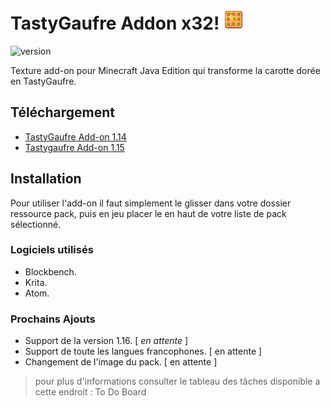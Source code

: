 
# TastyGaufre Addon x32! ![tastygaufre](https://github.com/N3siOS/TastyGaufre_Addon/blob/master/assets/minecraft/textures/item/golden_carrot.png)

![version](https://img.shields.io/badge/Version-1.0-important)

Texture add-on pour Minecraft Java Edition qui transforme la carotte dorée en TastyGaufre.

## Téléchargement

- [TastyGaufre Add-on 1.14](https://github.com/N3siOS/TastyGaufre_Addon/releases/download/v1.0/TastyGaufre.Addon.x32.1.14.x.zip)
- [Tastygaufre Add-on 1.15](https://github.com/N3siOS/TastyGaufre_Addon/releases/download/v1.0/TastyGaufre.Addon.x32.1.15.2.zip)

## Installation

Pour utiliser l'add-on il faut simplement le glisser dans votre dossier ressource pack, puis en jeu
placer le en haut de votre liste de pack sélectionné.

### Logiciels utilisés

- Blockbench.
- Krita.
- Atom.

### Prochains Ajouts

- Support de la version 1.16. [ _en attente_ ]
- Support de toute les langues francophones. [ en attente ]
- Changement de l'image du pack. [ en attente ]

> pour plus d'informations consulter le tableau des tâches disponible a cette endroit : To Do Board
